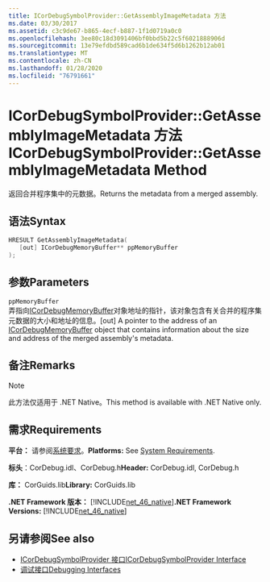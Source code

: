 ```yaml
---
title: ICorDebugSymbolProvider::GetAssemblyImageMetadata 方法
ms.date: 03/30/2017
ms.assetid: c3c9de67-b865-4ecf-b887-1f1d0719a0c0
ms.openlocfilehash: 3ee80c18d3091406bf0bbd5b22c5f6021888906d
ms.sourcegitcommit: 13e79efdbd589cad6b1de634f5d6b1262b12ab01
ms.translationtype: MT
ms.contentlocale: zh-CN
ms.lasthandoff: 01/28/2020
ms.locfileid: "76791661"
---
```

# <a name="icordebugsymbolprovidergetassemblyimagemetadata-method"></a><span data-ttu-id="8206c-102">ICorDebugSymbolProvider::GetAssemblyImageMetadata 方法</span><span class="sxs-lookup"><span data-stu-id="8206c-102">ICorDebugSymbolProvider::GetAssemblyImageMetadata Method</span></span>
<span data-ttu-id="8206c-103">返回合并程序集中的元数据。</span><span class="sxs-lookup"><span data-stu-id="8206c-103">Returns the metadata from a merged assembly.</span></span>  
  
## <a name="syntax"></a><span data-ttu-id="8206c-104">语法</span><span class="sxs-lookup"><span data-stu-id="8206c-104">Syntax</span></span>  
  
```cpp  
HRESULT GetAssemblyImageMetadata(  
   [out] ICorDebugMemoryBuffer** ppMemoryBuffer  
);  
```  
  
## <a name="parameters"></a><span data-ttu-id="8206c-105">参数</span><span class="sxs-lookup"><span data-stu-id="8206c-105">Parameters</span></span>  
 `ppMemoryBuffer`  
 <span data-ttu-id="8206c-106">弄指向[ICorDebugMemoryBuffer](icordebugmemorybuffer-interface.md)对象地址的指针，该对象包含有关合并的程序集元数据的大小和地址的信息。</span><span class="sxs-lookup"><span data-stu-id="8206c-106">[out] A pointer to the address of an [ICorDebugMemoryBuffer](icordebugmemorybuffer-interface.md) object that contains information about the size and address of the merged assembly's metadata.</span></span>  
  
## <a name="remarks"></a><span data-ttu-id="8206c-107">备注</span><span class="sxs-lookup"><span data-stu-id="8206c-107">Remarks</span></span>  
  
> [!NOTE]
> <span data-ttu-id="8206c-108">此方法仅适用于 .NET Native。</span><span class="sxs-lookup"><span data-stu-id="8206c-108">This method is available with .NET Native only.</span></span>  
  
## <a name="requirements"></a><span data-ttu-id="8206c-109">需求</span><span class="sxs-lookup"><span data-stu-id="8206c-109">Requirements</span></span>  
 <span data-ttu-id="8206c-110">**平台：** 请参阅[系统要求](../../../../docs/framework/get-started/system-requirements.md)。</span><span class="sxs-lookup"><span data-stu-id="8206c-110">**Platforms:** See [System Requirements](../../../../docs/framework/get-started/system-requirements.md).</span></span>  
  
 <span data-ttu-id="8206c-111">**标头**：CorDebug.idl、CorDebug.h</span><span class="sxs-lookup"><span data-stu-id="8206c-111">**Header:** CorDebug.idl, CorDebug.h</span></span>  
  
 <span data-ttu-id="8206c-112">**库：** CorGuids.lib</span><span class="sxs-lookup"><span data-stu-id="8206c-112">**Library:** CorGuids.lib</span></span>  
  
 <span data-ttu-id="8206c-113">**.NET Framework 版本：** [!INCLUDE[net_46_native](../../../../includes/net-46-native-md.md)]</span><span class="sxs-lookup"><span data-stu-id="8206c-113">**.NET Framework Versions:** [!INCLUDE[net_46_native](../../../../includes/net-46-native-md.md)]</span></span>  
  
## <a name="see-also"></a><span data-ttu-id="8206c-114">另请参阅</span><span class="sxs-lookup"><span data-stu-id="8206c-114">See also</span></span>

- [<span data-ttu-id="8206c-115">ICorDebugSymbolProvider 接口</span><span class="sxs-lookup"><span data-stu-id="8206c-115">ICorDebugSymbolProvider Interface</span></span>](icordebugsymbolprovider-interface.md)
- [<span data-ttu-id="8206c-116">调试接口</span><span class="sxs-lookup"><span data-stu-id="8206c-116">Debugging Interfaces</span></span>](debugging-interfaces.md)
